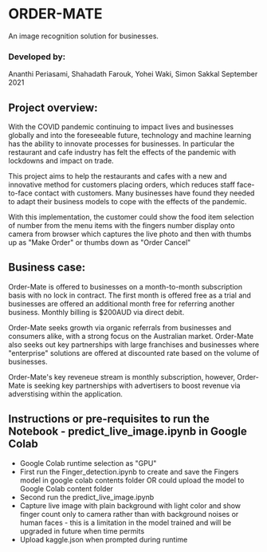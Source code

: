 # ORDER-MATE

An image recognition solution for businesses.

### Developed by:
Ananthi Periasami, Shahadath Farouk, Yohei Waki, Simon Sakkal 
September 2021

## Project overview:

With the COVID pandemic continuing to impact lives and businesses globally and into the foreseeable future, technology and machine learning has the ability to innovate processes for businesses. In particular the restaurant and cafe industry has felt the effects of the pandemic with lockdowns and impact on trade.

This project aims to help the restaurants and cafes with a new and innovative method for customers placing orders, which reduces staff face-to-face contact with customers. Many businesses have found they needed to adapt their business models to cope with the effects of the pandemic. 

With this implementation, the customer could show the food item selection of number from the menu items with the fingers number display onto camera from browser which captures the live photo and then with thumbs up as "Make Order" or thumbs down as "Order Cancel" 

## Business case:

Order-Mate is offered to businesses on a month-to-month subscription basis with no lock in contract. The first month is offered free as a trial and businesses are offered an additional month free for referring another business. Monthly billing is $200AUD via direct debit.

Order-Mate seeks growth via organic referrals from businesses and consumers alike, with a strong focus on the Australian market. Order-Mate also seeks out key partnerships with large franchises and businesses where "enterprise" solutions are offered at discounted rate based on the volume of businesses.

Order-Mate's key reveneue stream is monthly subscription, however, Order-Mate is seeking key partnerships with advertisers to boost revenue via adverstising within the application.

## Instructions or pre-requisites to run the Notebook - predict_live_image.ipynb in Google Colab 

<ul>
  <li>Google Colab runtime selection as "GPU"</li>
  <li>First run the Finger_detection.ipynb to create and save the Fingers model in google colab contents folder OR could upload the model to Google Colab content folder</li>
  <li>Second run the predict_live_image.ipynb</li>
  <li>Capture live image with plain background with light color and show finger count only to camera rather than with background noises or human faces - this is a limitation in the model trained and will be upgraded in future when time permits</li>
  <li>Upload kaggle.json when prompted during runtime</li>
</ul>
